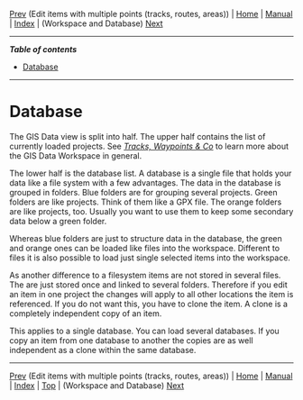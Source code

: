 [Prev](DocGisItemsEditMultiple) (Edit items with multiple points (tracks, routes, areas)) | [Home](Home) | [Manual](DocMain) | [Index](AxAdvIndex) | (Workspace and Database) [Next](DocGisDatabaseWorkspaceDatabase)
- - -
 
***Table of contents***

* [Database](#database)

* * * * * * * * * *
 
# Database

The GIS Data view is split into half. The upper half contains the list of currently loaded projects. See [_Tracks, Waypoints & Co_](DocGisItems) to learn more about the GIS Data Workspace in general.

The lower half is the database list. A database is a single file that holds your data like a file system with a few advantages. The data in the database is grouped in folders. Blue folders are for grouping several projects. Green folders are like projects. Think of them like a GPX file. The orange folders are like projects, too. Usually you want to use them to keep some secondary data below a green folder.

Whereas blue folders are just to structure data in the database, the green and orange ones can be loaded like files into the workspace. Different to files it is also possible to load just single selected items into the workspace.

As another difference to a filesystem items are not stored in several files. The are just stored once and linked to several folders. Therefore if you edit an item in one project the changes will apply to all other locations the item is referenced. If you do not want this, you have to clone the item. A clone is a completely independent copy of an item.

This applies to a single database. You can load several databases. If you copy an item from one database to another the copies are as well independent as a clone within the same database.

- - -
[Prev](DocGisItemsEditMultiple) (Edit items with multiple points (tracks, routes, areas)) | [Home](Home) | [Manual](DocMain) | [Index](AxAdvIndex) | [Top](#) | (Workspace and Database) [Next](DocGisDatabaseWorkspaceDatabase)
